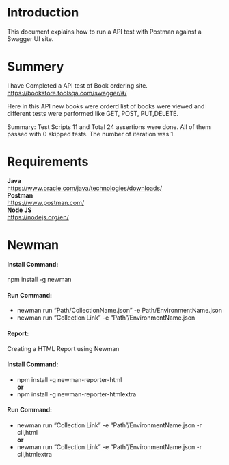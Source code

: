 # Introduction
This document explains how to run a API test with Postman against a Swagger UI site.    

# Summery    
I have Completed a API test of Book ordering site.   
https://bookstore.toolsqa.com/swagger/#/     

Here in this API new books were orderd list of books were viewed and different tests were performed like GET, POST, PUT,DELETE.

Summary: Test Scripts 11 and Total 24 assertions were done. All of them passed with 0 skipped tests. The number of iteration was 1.

# Requirements  
**Java**  
https://www.oracle.com/java/technologies/downloads/   
**Postman**   
https://www.postman.com/   
**Node JS**   
https://nodejs.org/en/    

# Newman  
  
#### Install Command:  
npm install -g newman    
#### Run Command:  
- newman run “Path/CollectionName.json” -e Path/EnvironmentName.json
- newman run “Collection Link” -e “Path”/EnvironmentName.json    

#### Report:
Creating a HTML Report using Newman    
#### Install Command:    
- npm install -g newman-reporter-html     
**or**   
- npm install -g newman-reporter-htmlextra    

#### Run Command:     
- newman run “Collection Link” -e “Path”/EnvironmentName.json -r cli,html    
**or**    
- newman run “Collection Link” -e “Path”/EnvironmentName.json -r cli,htmlextra    









































